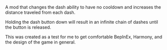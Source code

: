 A mod that changes the dash ability to have no cooldown and increases the distance traveled from each dash.

Holding the dash button down will result in an infinite chain of dashes until the button is released.

This was created as a test for me to get comfortable BepInEx, Harmony, and the design of the game in general.
